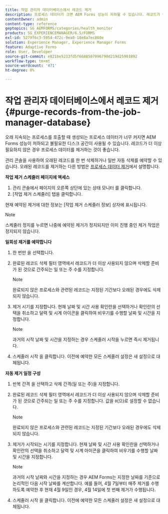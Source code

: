 ```yaml
---
title: 작업 관리자 데이터베이스에서 레코드 제거
description: 프로세스 데이터가 크면 AEM Forms 성능이 저하될 수 있습니다. 레코드가 더 이상 필요하지 않은 경우 프로세스 데이터를 제거하는 것이 좋습니다.
contentOwner: admin
content-type: reference
geptopics: SG_AEMFORMS/categories/health_monitor
products: SG_EXPERIENCEMANAGER/6.5/FORMS
exl-id: 5279f6c3-5954-472c-9ea0-18e8a7ec860e
solution: Experience Manager, Experience Manager Forms
feature: Adaptive Forms
role: User, Developer
source-git-commit: e821be5233fd5f6688507096790d219d25903892
workflow-type: tm+mt
source-wordcount: '471'
ht-degree: 0%

---
```


# 작업 관리자 데이터베이스에서 레코드 제거 {#purge-records-from-the-job-manager-database}

오래 지속되는 프로세스를 호출할 때 생성되는 프로세스 데이터가 너무 커지면 AEM Forms 성능이 저하되고 불필요한 디스크 공간이 사용될 수 있습니다. 레코드가 더 이상 필요하지 않은 경우 프로세스 데이터를 제거하는 것이 좋습니다.

관리 콘솔을 사용하여 오래된 레코드를 한 번 삭제하거나 일반 자동 삭제를 예약할 수 있습니다. 오래된 레코드를 제거하는 다른 방법은 [프로세스 데이터 제거](/help/forms/using/admin-help/purging-process-data.md#purging-process-data)에서 설명합니다.

**작업 제거 스케줄러 페이지에 액세스**

1. 관리 콘솔에서 페이지의 오른쪽 상단에 있는 상태 모니터 를 클릭합니다.
1. [작업 제거 스케줄러] 탭을 클릭합니다.

현재 예약된 제거에 대한 정보는 [작업 제거 스케줄러 정보] 상자에 표시됩니다.

>[!NOTE]
>
>스케줄러 정지를 누르면 나중에 예약된 제거가 정지되지만 이미 진행 중인 제거 작업은 정지되지 않습니다.

**일회성 제거를 예약합니다**

1. 한 번만 을 선택합니다.
1. 완료된 레코드 삭제 필터 영역에서 레코드가 더 이상 사용되지 않으며 삭제할 준비가 된 것으로 간주되는 일 또는 주 수를 지정합니다.

   >[!NOTE]
   >
   >완료되지 않은 프로세스와 관련된 레코드는 지정된 기간보다 오래된 경우에도 삭제되지 않습니다.

1. 제거 시기를 지정합니다. 현재 날짜 및 시간 사용 확인란을 선택하거나 확인란의 선택을 취소하고 달력 및 시계 아이콘을 클릭하여 비우기를 수행할 날짜 및 시간을 지정합니다.

   >[!NOTE]
   >
   >과거의 시작 날짜 및 시간을 지정하는 경우 스케줄러 시작을 누르면 즉시 제거됩니다.

1. 스케줄러 시작 을 클릭합니다. 이전에 예약한 모든 스케줄러 설정은 새 설정으로 대체됩니다.

**자동 제거 일정 구성**

1. 반복 간격 을 선택하고 삭제 간격(일 또는 주)을 지정합니다.
1. 완료된 레코드 삭제 필터 영역에서 레코드가 더 이상 사용되지 않으며 삭제할 준비가 된 것으로 간주되는 일 또는 주 수를 지정합니다. 값을 `0`(으)로 설정할 수 없습니다.

   >[!NOTE]
   >
   >완료되지 않은 프로세스와 관련된 레코드는 지정된 기간보다 오래된 경우에도 삭제되지 않습니다.

1. 제거가 시작되는 시기를 지정합니다. 현재 날짜 및 시간 사용 확인란을 선택하거나 확인란의 선택을 취소하고 달력 및 시계 아이콘을 클릭하여 비우기를 수행할 날짜 및 시간을 지정합니다.

   >[!NOTE]
   >
   >과거의 시작 날짜와 시간을 지정하는 경우 AEM Forms는 지정한 날짜를 기준으로 논리적인 다음 시작 날짜를 계산합니다. 예를 들어, 4월 7일부터 매주 제거를 수행하도록 예약한 후 현재 4월 9일인 경우, 4월 14일에 첫 번째 제거가 수행됩니다.

1. 스케줄러 시작 을 클릭합니다. 이전에 예약한 모든 스케줄러 설정은 새 설정으로 대체됩니다.
